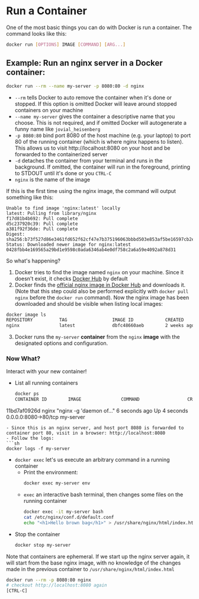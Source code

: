 # Run a Container

One of the most basic things you can do with Docker is run a container. The command looks like this:
```sh
docker run [OPTIONS] IMAGE [COMMAND] [ARG...]
```

## Example: Run an nginx server in a Docker container:

```sh
docker run --rm --name my-server -p 8080:80 -d nginx
```
- `--rm` tells Docker to auto remove the container when it's done or stopped. If this option is omitted Docker will leave around stopped containers on your machine
- `--name my-server` gives the container a descriptive name that you choose. This is not required, and if omitted Docker will autogenerate a funny name like `jovial_heisenberg`
- `-p 8080:80` bind port 8080 of the host machine (e.g. your laptop) to port 80 of the running container (which is where nginx happens to listen). This allows us to visit http://localhost:8080 on your host and be forwarded to the containerized server
- `-d` detaches the container from your terminal and runs in the background. If omitted, the container will run in the foreground, printing to STDOUT until it's done or you `CTRL-C`
- `nginx` is the name of the image

If this is the first time using the nginx image, the command will output something like this:
```
Unable to find image 'nginx:latest' locally
latest: Pulling from library/nginx
f17d81b4b692: Pull complete
d5c237920c39: Pull complete
a381f92f36de: Pull complete
Digest: sha256:b73f527d86e3461fd652f62cf47e7b375196063bbbd503e853af5be16597cb2e
Status: Downloaded newer image for nginx:latest
0428fbb4e169565a29bd1e9598c0ada6346ab4e0df758c2a6a59e4092a878d31
```
So what's happening?
1. Docker tries to find the image named `nginx` on your machine. Since it doesn't exist, it checks [Docker Hub](https://hub.docker.com/explore/) by default
2. Docker finds the [official nginx image in Docker Hub](https://hub.docker.com/_/nginx/) and downloads it. (Note that this step could also be performed explicitly with `docker pull nginx` before the `docker run` command). Now the nginx image has been downloaded and should be visible when listing local images:
  ```sh
  docker image ls
  REPOSITORY          TAG                 IMAGE ID            CREATED             SIZE
  nginx               latest              dbfc48660aeb        2 weeks ago         109MB
  ```
3. Docker runs the `my-server` **container** from the `nginx` **image** with the designated options and configuration.


### Now What?

Interact with your new container!
- List all running containers
  ```sh
  docker ps
  CONTAINER ID        IMAGE               COMMAND                  CREATED             STATUS              PORTS                  NAMES
11bd7af0926d        nginx               "nginx -g 'daemon of…"   6 seconds ago       Up 4 seconds        0.0.0.0:8080->80/tcp   my-server
  ```
- Since this is an nginx server, and host port 8080 is forwarded to container port 80, visit in a browser: http://localhost:8080
- Follow the logs:
  ```sh
  docker logs -f my-server
  ```
- `docker exec` let's us execute an arbitrary command in a running container
  - Print the environment:
    ```sh
    docker exec my-server env
    ```
  - `exec` an interactive bash terminal, then changes some files on the running container
    ```sh
    docker exec -it my-server bash
    cat /etc/nginx/conf.d/default.conf
    echo "<h1>Hello brown bag</h1>" > /usr/share/nginx/html/index.html
    ```
- Stop the container
  ```sh
  docker stop my-server
  ```

Note that containers are ephemeral. If we start up the nginx server again, it will start from the base nginx image, with no knowledge of the changes made in the previous container to `/usr/share/nginx/html/index.html`
```sh
docker run --rm -p 8080:80 nginx
# checkout http://localhost:8080 again
[CTRL-C]
```
